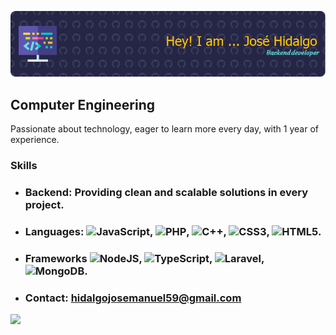 ![Banner](github-header-Joshigo.png)

## Computer Engineering

Passionate about technology, eager to learn more every day, with 1 year of experience.



### Skills

- ### Backend: Providing clean and scalable solutions in every project.

- ### Languages: ![JavaScript](https://img.shields.io/badge/javascript-%23323330.svg?style=for-the-badge&logo=javascript&logoColor=%23F7DF1E), ![PHP](https://img.shields.io/badge/php-%23777BB4.svg?style=for-the-badge&logo=php&logoColor=white), ![C++](https://img.shields.io/badge/c++-%2300599C.svg?style=for-the-badge&logo=c%2B%2B&logoColor=white), ![CSS3](https://img.shields.io/badge/css3-%231572B6.svg?style=for-the-badge&logo=css3&logoColor=white), ![HTML5](https://img.shields.io/badge/html5-%23E34F26.svg?style=for-the-badge&logo=html5&logoColor=white).

- ### Frameworks 	![NodeJS](https://img.shields.io/badge/node.js-6DA55F?style=for-the-badge&logo=node.js&logoColor=white), ![TypeScript](https://img.shields.io/badge/typescript-%23007ACC.svg?style=for-the-badge&logo=typescript&logoColor=white), ![Laravel](https://img.shields.io/badge/laravel-%23FF2D20.svg?style=for-the-badge&logo=laravel&logoColor=white), ![MongoDB](https://img.shields.io/badge/MongoDB-%234ea94b.svg?style=for-the-badge&logo=mongodb&logoColor=white).


- ### **Contact:** [hidalgojosemanuel59@gmail.com](mailto:hidalgojosemanuel59@gmail.com.com)


<img src="https://media2.giphy.com/media/v1.Y2lkPTc5MGI3NjExZWJlajR6bnB1dzQ5dTRmNnIzMW5jM3ZuenVpeHhnZDI2aWpvYnNlMyZlcD12MV9pbnRlcm5hbF9naWZfYnlfaWQmY3Q9Zw/JqmupuTVZYaQX5s094/giphy.webp" width="200"/>

